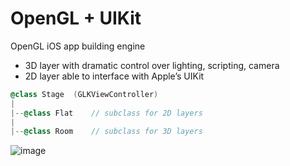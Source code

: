 # OpenGL + UIKit

OpenGL iOS app building engine

* 3D layer with dramatic control over lighting, scripting, camera
* 2D layer able to interface with Apple’s UIKit

``` objective-c
@class Stage  (GLKViewController)
|
|--@class Flat    // subclass for 2D layers
|
|--@class Room    // subclass for 3D layers
```

![image](https://raw.github.com/robbykraft/StagingArea/master/globe-theatre.jpg)
